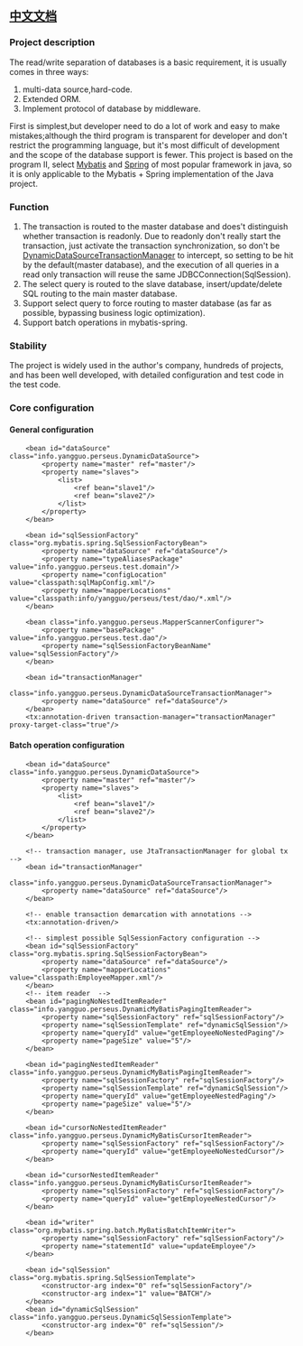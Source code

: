 ## [中文文档](/README-ZH.md)

### Project description
The read/write separation of databases is a basic requirement, it is usually comes in three ways:
1. multi-data source,hard-code.
2. Extended ORM.
3. Implement protocol of database by middleware.


First is simplest,but developer need to do a lot of work and easy to make mistakes;although the third program is transparent
for developer and don't restrict the programming language, but it's most difficult of development and the scope of the database support is fewer.
This project is based on the program II, select  [Mybatis](http://www.mybatis.org/mybatis-3/) and [Spring](https://spring.io/) of most popular framework in java, so it is only applicable to the Mybatis + Spring implementation of the Java project.

### Function
1. The transaction is routed to the master database and does't distinguish whether transaction is readonly. Due to readonly don't really start the transaction, 
just activate the transaction synchronization, so don't be [DynamicDataSourceTransactionManager](/src/main/java/info/yangguo/perseus/DynamicDataSourceTransactionManager.java) to intercept, 
so setting to be hit by the default(master database), and the execution of all queries in a read only transaction will reuse the same JDBCConnection(SqlSession).
2. The select query is routed to the slave database, insert/update/delete SQL routing to the main master database.
3. Support select query to force routing to master database (as far as possible, bypassing business logic optimization).
4. Support batch operations in mybatis-spring.


### Stability
The project is widely used in the author's company, hundreds of projects, and has been well developed, with detailed configuration and test code in the test code.


### Core configuration

#### General configuration

```
    <bean id="dataSource" class="info.yangguo.perseus.DynamicDataSource">
        <property name="master" ref="master"/>
        <property name="slaves">
            <list>
                <ref bean="slave1"/>
                <ref bean="slave2"/>
            </list>
        </property>
    </bean>

    <bean id="sqlSessionFactory" class="org.mybatis.spring.SqlSessionFactoryBean">
        <property name="dataSource" ref="dataSource"/>
        <property name="typeAliasesPackage" value="info.yangguo.perseus.test.domain"/>
        <property name="configLocation" value="classpath:sqlMapConfig.xml"/>
        <property name="mapperLocations" value="classpath:info/yangguo/perseus/test/dao/*.xml"/>
    </bean>

    <bean class="info.yangguo.perseus.MapperScannerConfigurer">
        <property name="basePackage" value="info.yangguo.perseus.test.dao"/>
        <property name="sqlSessionFactoryBeanName" value="sqlSessionFactory"/>
    </bean>

    <bean id="transactionManager"
          class="info.yangguo.perseus.DynamicDataSourceTransactionManager">
        <property name="dataSource" ref="dataSource"/>
    </bean>
    <tx:annotation-driven transaction-manager="transactionManager" proxy-target-class="true"/>
```


#### Batch operation configuration

```
    <bean id="dataSource" class="info.yangguo.perseus.DynamicDataSource">
        <property name="master" ref="master"/>
        <property name="slaves">
            <list>
                <ref bean="slave1"/>
                <ref bean="slave2"/>
            </list>
        </property>
    </bean>

    <!-- transaction manager, use JtaTransactionManager for global tx -->
    <bean id="transactionManager"
          class="info.yangguo.perseus.DynamicDataSourceTransactionManager">
        <property name="dataSource" ref="dataSource"/>
    </bean>

    <!-- enable transaction demarcation with annotations -->
    <tx:annotation-driven/>

    <!-- simplest possible SqlSessionFactory configuration -->
    <bean id="sqlSessionFactory" class="org.mybatis.spring.SqlSessionFactoryBean">
        <property name="dataSource" ref="dataSource"/>
        <property name="mapperLocations" value="classpath:EmployeeMapper.xml"/>
    </bean>
    <!-- item reader  -->
    <bean id="pagingNoNestedItemReader" class="info.yangguo.perseus.DynamicMyBatisPagingItemReader">
        <property name="sqlSessionFactory" ref="sqlSessionFactory"/>
        <property name="sqlSessionTemplate" ref="dynamicSqlSession"/>
        <property name="queryId" value="getEmployeeNoNestedPaging"/>
        <property name="pageSize" value="5"/>
    </bean>

    <bean id="pagingNestedItemReader" class="info.yangguo.perseus.DynamicMyBatisPagingItemReader">
        <property name="sqlSessionFactory" ref="sqlSessionFactory"/>
        <property name="sqlSessionTemplate" ref="dynamicSqlSession"/>
        <property name="queryId" value="getEmployeeNestedPaging"/>
        <property name="pageSize" value="5"/>
    </bean>

    <bean id="cursorNoNestedItemReader" class="info.yangguo.perseus.DynamicMyBatisCursorItemReader">
        <property name="sqlSessionFactory" ref="sqlSessionFactory"/>
        <property name="queryId" value="getEmployeeNoNestedCursor"/>
    </bean>

    <bean id="cursorNestedItemReader" class="info.yangguo.perseus.DynamicMyBatisCursorItemReader">
        <property name="sqlSessionFactory" ref="sqlSessionFactory"/>
        <property name="queryId" value="getEmployeeNestedCursor"/>
    </bean>

    <bean id="writer" class="org.mybatis.spring.batch.MyBatisBatchItemWriter">
        <property name="sqlSessionFactory" ref="sqlSessionFactory"/>
        <property name="statementId" value="updateEmployee"/>
    </bean>

    <bean id="sqlSession" class="org.mybatis.spring.SqlSessionTemplate">
        <constructor-arg index="0" ref="sqlSessionFactory"/>
        <constructor-arg index="1" value="BATCH"/>
    </bean>
    <bean id="dynamicSqlSession" class="info.yangguo.perseus.DynamicSqlSessionTemplate">
        <constructor-arg index="0" ref="sqlSession"/>
    </bean>
```
